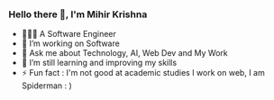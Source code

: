 ### Hello there 👋, I'm Mihir Krishna




- 🧑🏻‍💼 A Software Engineer
- 🔭 I’m working on Software
- 💬 Ask me about Technology, AI, Web Dev and My Work
- 🌱 I’m still learning and improving my skills 
- ⚡ Fun fact : I'm not good at academic studies
I work on web, I am Spiderman : )
